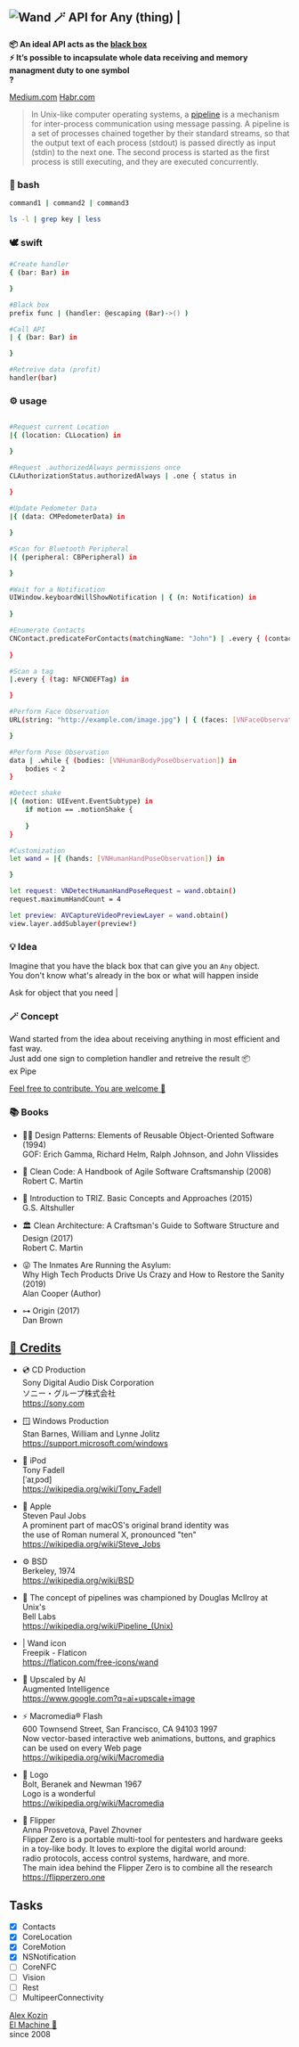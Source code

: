 
## ![Wand 🪄](https://github.com/El-Machine/Wand/raw/main/App/Assets.xcassets/AppIcon.appiconset/magic-wand-transformed-20.png) API for Any (thing) |
**📦 An ideal API acts as the [black box](https://wikipedia.org/wiki/Blackbox)**  
**⚡️ It’s possible to incapsulate whole data receiving and memory managment duty to one symbol**  
**?**   

[Medium.com](https://medium.com/@al.kozin/universal-api-7ddc67bb0aa5)
[Habr.com](https://habr.com/ru/post/674010/)
  
>In Unix-like computer operating systems, a [pipeline](https://wikipedia.org/wiki/Pipeline_(Unix)) is a mechanism for inter-process communication using message passing. A pipeline is a set of processes chained together by their standard streams, so that the output text of each process (stdout) is passed directly as input (stdin) to the next one. The second process is started as the first process is still executing, and they are executed concurrently.

### 💬 bash
```bash
command1 | command2 | command3

ls -l | grep key | less
```

### 🕊️ swift
```bash
#Create handler  
{ (bar: Bar) in

}

```

```bash
#Black box
prefix func | (handler: @escaping (Bar)->() )

#Call API
| { (bar: Bar) in

}

```

```bash
#Retreive data (profit)
handler(bar)

``` 

### ⚙️ usage

```bash

#Request current Location
|{ (location: CLLocation) in 

}

#Request .authorizedAlways permissions once
CLAuthorizationStatus.authorizedAlways | .one { status in
            
}

#Update Pedometer Data
|{ (data: CMPedometerData) in 

}

#Scan for Bluetooth Peripheral
|{ (peripheral: CBPeripheral) in 

}

#Wait for a Notification
UIWindow.keyboardWillShowNotification | { (n: Notification) in
            
}

#Enumerate Contacts
CNContact.predicateForContacts(matchingName: "John") | .every { (contact: CNContact) in
                        
}

#Scan a tag
|.every { (tag: NFCNDEFTag) in

}

#Perform Face Observation
URL(string: "http://example.com/image.jpg") | { (faces: [VNFaceObservation]) in

}

#Perform Pose Observation
data | .while { (bodies: [VNHumanBodyPoseObservation]) in
    bodies < 2
}

#Detect shake
|{ (motion: UIEvent.EventSubtype) in
    if motion == .motionShake {
                
    }
}

```

```bash
#Customization
let wand = |{ (hands: [VNHumanHandPoseObservation]) in

}

let request: VNDetectHumanHandPoseRequest = wand.obtain()
request.maximumHandCount = 4

let preview: AVCaptureVideoPreviewLayer = wand.obtain()
view.layer.addSublayer(preview!)
```

### 💡 Idea
  Imagine that you have the black box that can give you an ```Any``` object.   
  You don't know what's already in the box or what will happen inside   
      
  Ask for object that you need |

### 🪄 Сoncept

Wand started from the idea about receiving anything in most efficient and fast way.   
Just add one sign to completion handler and retreive the result 📦   
ex Pipe 

[Feel free to contribute. You are welcome 🔬](https://github.com/El-Machine/Wand/graphs/contributors)

### 📚 Books

- 🧑‍💻  Design Patterns: Elements of Reusable Object-Oriented Software (1994)   
    GOF: Erich Gamma, Richard Helm, Ralph Johnson, and John Vlissides

- 🧼  Clean Code: A Handbook of Agile Software Craftsmanship (2008)   
    Robert C. Martin  

- 🎼  Introduction to TRIZ. Basic Concepts and Approaches (2015)   
    G.S. Altshuller  

- 🏛️  Clean Architecture: A Craftsman's Guide to Software Structure and Design (2017)   
    Robert C. Martin  

- 😜  The Inmates Are Running the Asylum:   
    Why High Tech Products Drive Us Crazy and How to Restore the Sanity (2019)   
    Alan Cooper (Author)  

- ⊶  Origin (2017)   
    Dan Brown

## [🤝 Credits](https://github.com/El-Machine/Wand/blob/main/CONTRIB.TXT)

- 💿  CD Production   
    Sony Digital Audio Disk Corporation   
    ソニー・グループ株式会社   
    https://sony.com

- 🪟  Windows Production   
    Stan Barnes, William and Lynne Jolitz   
    https://support.microsoft.com/windows

- 📱  iPod   
    Tony Fadell   
    [ˈaɪˌpɔd]   
    https://wikipedia.org/wiki/Tony_Fadell

- 🍏  Apple   
    Steven Paul Jobs   
    A prominent part of macOS's original brand identity was   
    the use of Roman numeral X, pronounced "ten"   
    https://wikipedia.org/wiki/Steve_Jobs

- ⚙️  BSD   
    Berkeley, 1974   
    https://wikipedia.org/wiki/BSD

- 🔔  The concept of pipelines was championed by Douglas McIlroy at Unix's   
    Bell Labs   
    https://wikipedia.org/wiki/Pipeline_(Unix)

- |   Wand icon   
    Freepik - Flaticon   
    https://flaticon.com/free-icons/wand

- 🤖  Upscaled by AI   
    Augmented Intelligence   
    https://www.google.com?q=ai+upscale+image
    
- ⚡️  Macromedia® Flash   
    600 Townsend Street, San Francisco, CA 94103 1997   
    Now vector-based interactive web animations, buttons, and graphics   
    can be used on every Web page   
    https://wikipedia.org/wiki/Macromedia

- 🐢  Logo   
    Bolt, Beranek and Newman 1967   
    Logo is a wonderful   
    https://wikipedia.org/wiki/Macromedia

- 🐬  Flipper   
    Anna Prosvetova, Pavel Zhovner   
    Flipper Zero is a portable multi-tool for pentesters and hardware geeks   
    in a toy-like body. It loves to explore the digital world around:   
    radio protocols, access control systems, hardware, and more.   
    The main idea behind the Flipper Zero is to combine all the research   
    https://flipperzero.one


## Tasks

- [x] Contacts
- [x] CoreLocation
- [x] CoreMotion
- [x] NSNotification
- [ ] CoreNFC
- [ ] Vision
- [ ] Rest
- [ ] MultipeerConnectivity

[Alex Kozin](mailto:al@el-machine.com)   
[El Machine 🤖](https://el-machine.com)  
since 2008
